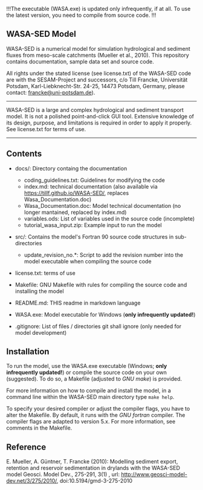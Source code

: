 !!!The executable (WASA.exe) is updated only infrequently, if at all.
To use the latest version, you need to compile from source code. !!!


WASA-SED Model
--------------
WASA-SED is a numerical model for simulation hydrological and sediment fluxes from meso-scale catchments (Mueller et al., 2010).
This repository contains documentation, sample data set and source code.

All rights under the stated license (see license.txt) of the WASA-SED code are with the SESAM-Project and successors, c/o Till Francke, Universität Potsdam, Karl-Liebknecht-Str. 24-25, 14473 Potsdam, Germany, please contact: francke@uni-potsdam.de).

******************************
WASA-SED is a large and complex hydrological and sediment transport model. It is not a polished point-and-click GUI tool. Extensive knowledge of its design, purpose, and limitations is required in order to apply it properly. See license.txt for terms of use.
******************************

Contents
--------
* docs/: Directory containg the documentation
  * coding_guidelines.txt: Guidelines for modifying the code
  * index.md: technical documentation (also available via https://tillf.github.io/WASA-SED/, replaces Wasa_Documentation.doc)
  * Wasa_Documentation.doc: Model technical documentation (no longer mantained, replaced by index.md)
  * variables.ods: List of variables used in the source code (incomplete)
  * tutorial_wasa_input.zip: Example input to run the model

* src/: Contains the model's Fortran 90 source code structures in sub-directories
  * update_revision_no.\*: Script to add the revision number into the model executable when compiling the source code
  
* license.txt: terms of use

* Makefile: GNU Makefile with rules for compiling the source code and installing the model

* README.md: THIS readme in markdown language

* WASA.exe: Model executable for Windows (**only infrequently updated!**)

* .gitignore: List of files / directories git shall ignore (only needed for model development)


Installation
--------
To run the model, use the WASA.exe executable (Windows; **only infrequently updated!**) or compile the source code on your own (suggested). To do so, a Makefile (adjusted to _GNU make_) is provided.

For more information on how to compile and install the model, in a command line within the WASA-SED main directory type `make help`.

To specify your desired compiler or adjust the compiler flags, you have to alter the Makefile. By default, it runs with the _GNU fortran_ compiler. The compiler flags are adapted to version 5.x. For more information, see comments in the Makefile.

Reference
---------

E. Mueller, A. Güntner, T. Francke (2010): Modelling sediment export, retention and reservoir sedimentation in drylands with the WASA-SED model Geosci. Model Dev., 275-291, 3(1) , url: http://www.geosci-model-dev.net/3/275/2010/, doi:10.5194/gmd-3-275-2010

